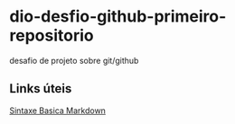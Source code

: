 # dio-desfio-github-primeiro-repositorio
desafio de projeto sobre git/github

## Links úteis

[Sintaxe Basica Markdown](https://www.markdownguide.org/basic-syntax/)

